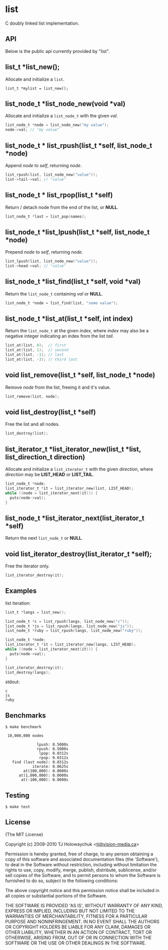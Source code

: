 
# list

 C doubly linked list implementation.

## API

 Below is the public api currently provided by "list".

## list_t *list_new();

 Allocate and initialize a `list`.
 
    list_t *mylist = list_new();

## list_node_t \*list_node_new(void *val)

 Allocate and initialize a `list_node_t` with the given _val_.

```c
list_node_t *node = list_node_new("my value");
node->val; // "my value"
```

## list_node_t \* list_rpush(list_t \*self, list_node_t *node)

 Append _node_ to _self_, returning _node_.
 
```c
list_rpush(list, list_node_new("value"));
list->tail->val; // "value"
```

## list_node_t \* list_rpop(list_t \*self)

  Return / detach node from the end of the list, or __NULL__.

```c
list_node_t *last = list_pop(names);
```

##  list_node_t \*list_lpush(list_t \*self, list_node_t *node)

 Prepend _node_ to _self_, returning _node_.

```c
list_lpush(list, list_node_new("value"));
list->head->val; // "value"
```

## list_node_t \*list_find(list_t \*self, void *val)

 Return the `list_node_t` containing _val_ or __NULL__.

```c
list_node_t *node = list_find(list, "some value");
```

## list_node_t \*list_at(list_t *self, int index)

 Return the `list_node_t` at the given _index_, where _index_
 may also be a negative integer indicating an index from the
 list _tail_.

```c
list_at(list, 0);  // first
list_at(list, 1);  // second
list_at(list, -1); // last
list_at(list, -3); // third last
```

## void list_remove(list_t \*self, list_node_t *node)

  Remove _node_ from the list, freeing it and it's value.

```c
list_remove(list, node);
```

## void list_destroy(list_t *self)

  Free the list and all nodes.

```c
list_destroy(list);
```

## list_iterator_t \*list_iterator_new(list_t *list, list_direction_t direction)

  Allocate and initialize a `list_iterator_t` with the given _direction_,
  where _direction_ may be __LIST_HEAD__ or __LIST_TAIL__.

```c
list_node_t *node;
list_iterator_t *it = list_iterator_new(list, LIST_HEAD);
while ((node = list_iterator_next(it))) {
  puts(node->val);
}
```  

## list_node_t \*list_iterator_next(list_iterator_t *self)

  Return the next `list_node_t` or __NULL__.

## void list_iterator_destroy(list_iterator_t *self);

  Free the iterator only.

```c
list_iterator_destroy(it);
```

## Examples

list iteration:

```c
list_t *langs = list_new();

list_node_t *c = list_rpush(langs, list_node_new("c"));
list_node_t *js = list_rpush(langs, list_node_new("js"));
list_node_t *ruby = list_rpush(langs, list_node_new("ruby"));

list_node_t *node;
list_iterator_t *it = list_iterator_new(langs, LIST_HEAD);
while ((node = list_iterator_next(it))) {
  puts(node->val);
}

list_iterator_destroy(it);
list_destroy(langs);
```

stdout:

    c
    js
    ruby

## Benchmarks

    $ make benchmark
    
     10,000,000 nodes
    
                  lpush: 0.5000s
                  rpush: 0.5000s
                   lpop: 0.0312s
                   rpop: 0.0312s
       find (last node): 0.0312s
                iterate: 0.0625s
            at(100,000): 0.0000s
          at(1,000,000): 0.0000s
           at(-100,000): 0.0000s



## Testing

    $ make test

## License 

(The MIT License)

Copyright (c) 2009-2010 TJ Holowaychuk &lt;tj@vision-media.ca&gt;

Permission is hereby granted, free of charge, to any person obtaining
a copy of this software and associated documentation files (the
'Software'), to deal in the Software without restriction, including
without limitation the rights to use, copy, modify, merge, publish,
distribute, sublicense, and/or sell copies of the Software, and to
permit persons to whom the Software is furnished to do so, subject to
the following conditions:

The above copyright notice and this permission notice shall be
included in all copies or substantial portions of the Software.

THE SOFTWARE IS PROVIDED 'AS IS', WITHOUT WARRANTY OF ANY KIND,
EXPRESS OR IMPLIED, INCLUDING BUT NOT LIMITED TO THE WARRANTIES OF
MERCHANTABILITY, FITNESS FOR A PARTICULAR PURPOSE AND NONINFRINGEMENT.
IN NO EVENT SHALL THE AUTHORS OR COPYRIGHT HOLDERS BE LIABLE FOR ANY
CLAIM, DAMAGES OR OTHER LIABILITY, WHETHER IN AN ACTION OF CONTRACT,
TORT OR OTHERWISE, ARISING FROM, OUT OF OR IN CONNECTION WITH THE
SOFTWARE OR THE USE OR OTHER DEALINGS IN THE SOFTWARE.
